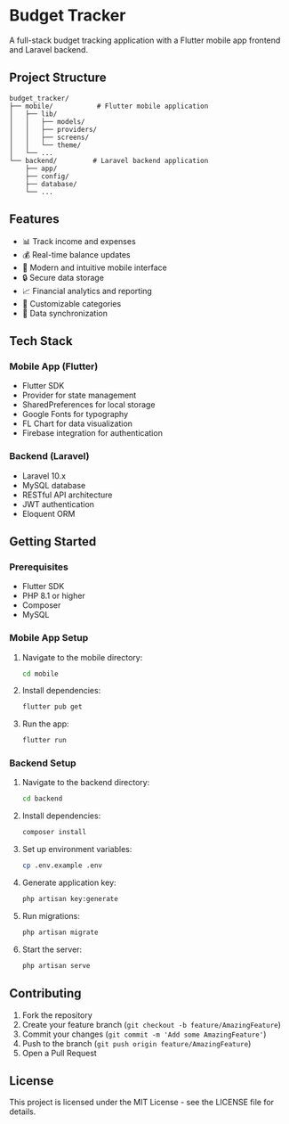 # Budget Tracker

A full-stack budget tracking application with a Flutter mobile app frontend and Laravel backend.

## Project Structure

```
budget_tracker/
├── mobile/           # Flutter mobile application
│   ├── lib/
│   │   ├── models/
│   │   ├── providers/
│   │   ├── screens/
│   │   └── theme/
│   └── ...
└── backend/         # Laravel backend application
    ├── app/
    ├── config/
    ├── database/
    └── ...
```

## Features

- 📊 Track income and expenses
- 💰 Real-time balance updates
- 📱 Modern and intuitive mobile interface
- 🔒 Secure data storage
- 📈 Financial analytics and reporting
- 🎨 Customizable categories
- 🔄 Data synchronization

## Tech Stack

### Mobile App (Flutter)
- Flutter SDK
- Provider for state management
- SharedPreferences for local storage
- Google Fonts for typography
- FL Chart for data visualization
- Firebase integration for authentication

### Backend (Laravel)
- Laravel 10.x
- MySQL database
- RESTful API architecture
- JWT authentication
- Eloquent ORM

## Getting Started

### Prerequisites
- Flutter SDK
- PHP 8.1 or higher
- Composer
- MySQL

### Mobile App Setup
1. Navigate to the mobile directory:
   ```bash
   cd mobile
   ```
2. Install dependencies:
   ```bash
   flutter pub get
   ```
3. Run the app:
   ```bash
   flutter run
   ```

### Backend Setup
1. Navigate to the backend directory:
   ```bash
   cd backend
   ```
2. Install dependencies:
   ```bash
   composer install
   ```
3. Set up environment variables:
   ```bash
   cp .env.example .env
   ```
4. Generate application key:
   ```bash
   php artisan key:generate
   ```
5. Run migrations:
   ```bash
   php artisan migrate
   ```
6. Start the server:
   ```bash
   php artisan serve
   ```

## Contributing

1. Fork the repository
2. Create your feature branch (`git checkout -b feature/AmazingFeature`)
3. Commit your changes (`git commit -m 'Add some AmazingFeature'`)
4. Push to the branch (`git push origin feature/AmazingFeature`)
5. Open a Pull Request

## License

This project is licensed under the MIT License - see the LICENSE file for details. 